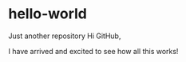 # hello-world
Just another repository
Hi GitHub,

I have arrived and excited to see how all this works!
